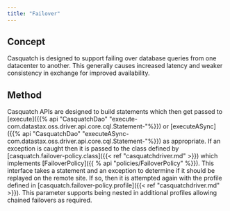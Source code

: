 ```yaml
---
title: "Failover"
---
```


## Concept
Casquatch is designed to support failing over database queries from one datacenter to another. This generally causes increased latency and weaker consistency in exchange for improved availability.

## Method
Casquatch APIs are designed to build statements which then get passed to [execute]({{% api "CasquatchDao" "execute-com.datastax.oss.driver.api.core.cql.Statement-"%}}) or [executeASync]({{% api "CasquatchDao" "executeASync-com.datastax.oss.driver.api.core.cql.Statement-"%}}) as appropriate. If an exception is caught then it is passed to the class defined by [casquatch.failover-policy.class]({{< ref "casquatchdriver.md" >}}) which implements [FailoverPolicy]({{ % api "policies/FailoverPolicy" %}}). This interface takes a statement and an exception to determine if it should be replayed on the remote site. If so, then it is attempted again with the profile defined in [casquatch.failover-policy.profile]({{< ref "casquatchdriver.md" >}}). This parameter supports being nested in additional profiles allowing chained failovers as required.   